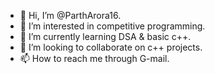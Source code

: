 - 👋 Hi, I’m @ParthArora16.
- 👀 I’m interested in competitive programming.
- 🌱 I’m currently learning DSA & basic c++.
- 💞️ I’m looking to collaborate on c++ projects.
- 📫 How to reach me through G-mail.

<!---
ParthArora16/ParthArora16 is a ✨ special ✨ repository because its `README.md` (this file) appears on your GitHub profile.
You can click the Preview link to take a look at your changes.
--->
